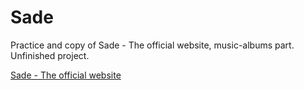 # Sade

Practice and copy of Sade - The official website, music-albums part. Unfinished project.

[Sade - The official website](https://www.sade.com/music)
